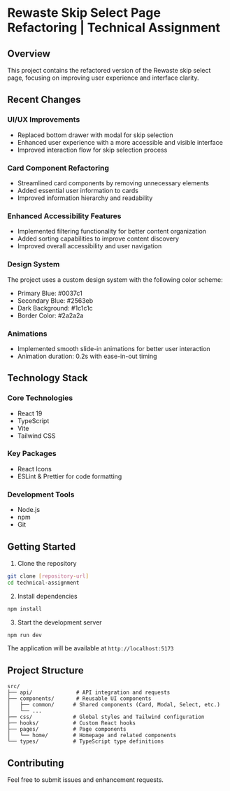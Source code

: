 # Rewaste Skip Select Page Refactoring | Technical Assignment

## Overview

This project contains the refactored version of the Rewaste skip select page, focusing on improving user experience and interface clarity.

## Recent Changes

### UI/UX Improvements

- Replaced bottom drawer with modal for skip selection
- Enhanced user experience with a more accessible and visible interface
- Improved interaction flow for skip selection process

### Card Component Refactoring

- Streamlined card components by removing unnecessary elements
- Added essential user information to cards
- Improved information hierarchy and readability

### Enhanced Accessibility Features

- Implemented filtering functionality for better content organization
- Added sorting capabilities to improve content discovery
- Improved overall accessibility and user navigation

### Design System

The project uses a custom design system with the following color scheme:

- Primary Blue: #0037c1
- Secondary Blue: #2563eb
- Dark Background: #1c1c1c
- Border Color: #2a2a2a

### Animations

- Implemented smooth slide-in animations for better user interaction
- Animation duration: 0.2s with ease-in-out timing

## Technology Stack

### Core Technologies

- React 19
- TypeScript
- Vite
- Tailwind CSS

### Key Packages

- React Icons
- ESLint & Prettier for code formatting

### Development Tools

- Node.js
- npm
- Git

## Getting Started

1. Clone the repository

```bash
git clone [repository-url]
cd technical-assignment
```

2. Install dependencies

```bash
npm install
```

3. Start the development server

```bash
npm run dev
```

The application will be available at `http://localhost:5173`

## Project Structure

```
src/
├── api/              # API integration and requests
├── components/       # Reusable UI components
│   ├── common/      # Shared components (Card, Modal, Select, etc.)
│   └── ...
├── css/             # Global styles and Tailwind configuration
├── hooks/           # Custom React hooks
├── pages/           # Page components
│   └── home/        # Homepage and related components
└── types/           # TypeScript type definitions
```

## Contributing

Feel free to submit issues and enhancement requests.
